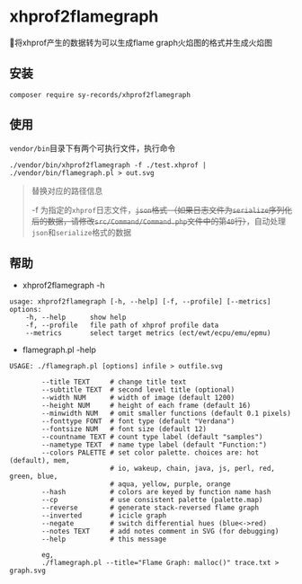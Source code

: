 # xhprof2flamegraph

🎨将xhprof产生的数据转为可以生成flame graph火焰图的格式并生成火焰图

## 安装

```
composer require sy-records/xhprof2flamegraph
```

## 使用

`vendor/bin`目录下有两个可执行文件，执行命令
```shell
./vendor/bin/xhprof2flamegraph -f ./test.xhprof | ./vendor/bin/flamegraph.pl > out.svg
```

> 替换对应的路径信息
>
> -f 为指定的`xhprof`日志文件，<del>`json`格式 （如果日志文件为`serialize`序列化后的数据，请修改`src/Command/Command.php`文件中的第`40`行）</del>，自动处理`json`和`serialize`格式的数据

## 帮助

* xhprof2flamegraph -h
```shell
usage: xhprof2flamegraph [-h, --help] [-f, --profile] [--metrics]
options:
    -h, --help      show help
    -f, --profile   file path of xhprof profile data
    --metrics       select target metrics (ect/ewt/ecpu/emu/epmu)
```

* flamegraph.pl -help
```shell
USAGE: ./flamegraph.pl [options] infile > outfile.svg

        --title TEXT     # change title text
        --subtitle TEXT  # second level title (optional)
        --width NUM      # width of image (default 1200)
        --height NUM     # height of each frame (default 16)
        --minwidth NUM   # omit smaller functions (default 0.1 pixels)
        --fonttype FONT  # font type (default "Verdana")
        --fontsize NUM   # font size (default 12)
        --countname TEXT # count type label (default "samples")
        --nametype TEXT  # name type label (default "Function:")
        --colors PALETTE # set color palette. choices are: hot (default), mem,
                         # io, wakeup, chain, java, js, perl, red, green, blue,
                         # aqua, yellow, purple, orange
        --hash           # colors are keyed by function name hash
        --cp             # use consistent palette (palette.map)
        --reverse        # generate stack-reversed flame graph
        --inverted       # icicle graph
        --negate         # switch differential hues (blue<->red)
        --notes TEXT     # add notes comment in SVG (for debugging)
        --help           # this message

        eg,
        ./flamegraph.pl --title="Flame Graph: malloc()" trace.txt > graph.svg
```
